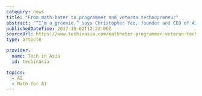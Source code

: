 ```yaml
---
category: news
title: "From math-hater to programmer and veteran technopreneur"
abstract: "“I’m a greenie,” says Christopher Yeo, founder and CEO of AI startup Sentient.io ... “I mucked around a lot and didn’t quite like math. I got through A-levels by the skin of my teeth.” To most, the dislike for math would last a lifetime."
publishedDateTime: 2017-10-02T12:22:00Z
sourceUrl: https://www.techinasia.com/mathhater-programmer-veteran-technopreneur
type: article

provider:
  name: Tech in Asia
  id: techinasia

topics:
  - AI
  - Math for AI
---
```

